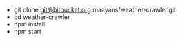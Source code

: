 * git clone git@bitbucket.org:maayans/weather-crawler.git
* cd weather-crawler
* npm install
* npm start